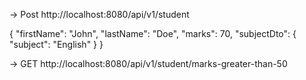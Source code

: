  -> Post
http://localhost:8080/api/v1/student

{
    "firstName": "John",
    "lastName": "Doe",
    "marks": 70,
    "subjectDto": {
        "subject": "English"
    }
}

-> GET
http://localhost:8080/api/v1/student/marks-greater-than-50  

